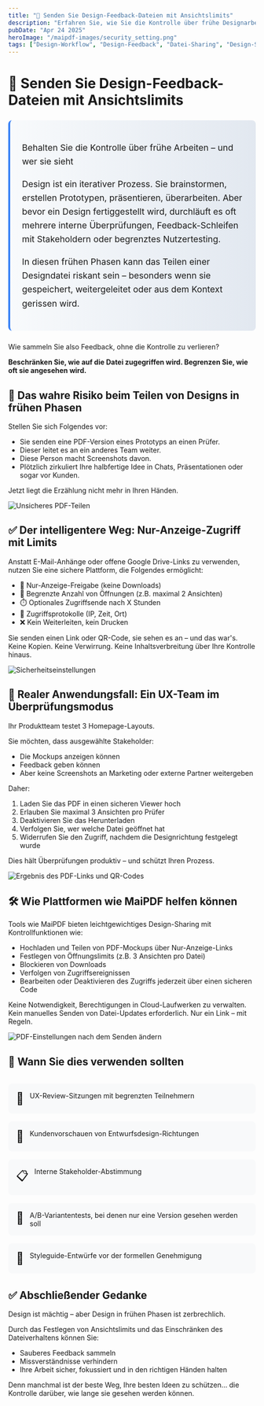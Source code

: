 ```yaml
---
title: "🎨 Senden Sie Design-Feedback-Dateien mit Ansichtslimits"
description: "Erfahren Sie, wie Sie die Kontrolle über frühe Designarbeiten behalten, indem Sie Ansichtslimits für geteilte Dateien festlegen. Perfekt für das Sammeln von Feedback bei gleichzeitiger Verhinderung unbefugter Verbreitung."
pubDate: "Apr 24 2025"
heroImage: "/maipdf-images/security_setting.png"
tags: ["Design-Workflow", "Design-Feedback", "Datei-Sharing", "Design-Schutz"]
---
```


# 🎨 Senden Sie Design-Feedback-Dateien mit Ansichtslimits

<div class="intro-panel">
  <p>Behalten Sie die Kontrolle über frühe Arbeiten – und wer sie sieht</p>
  <p>Design ist ein iterativer Prozess. Sie brainstormen, erstellen Prototypen, präsentieren, überarbeiten. Aber bevor ein Design fertiggestellt wird, durchläuft es oft mehrere interne Überprüfungen, Feedback-Schleifen mit Stakeholdern oder begrenztes Nutzertesting.</p>
  <p>In diesen frühen Phasen kann das Teilen einer Designdatei riskant sein – besonders wenn sie gespeichert, weitergeleitet oder aus dem Kontext gerissen wird.</p>
</div>

Wie sammeln Sie also Feedback, ohne die Kontrolle zu verlieren?

**Beschränken Sie, wie auf die Datei zugegriffen wird. Begrenzen Sie, wie oft sie angesehen wird.**

## 🧠 Das wahre Risiko beim Teilen von Designs in frühen Phasen

Stellen Sie sich Folgendes vor:

- Sie senden eine PDF-Version eines Prototyps an einen Prüfer.
- Dieser leitet es an ein anderes Team weiter.
- Diese Person macht Screenshots davon.
- Plötzlich zirkuliert Ihre halbfertige Idee in Chats, Präsentationen oder sogar vor Kunden.

Jetzt liegt die Erzählung nicht mehr in Ihren Händen.

![Unsicheres PDF-Teilen](/maipdf-images/send_pdf_link_on_instant_mesenger.png)

## ✅ Der intelligentere Weg: Nur-Anzeige-Zugriff mit Limits

Anstatt E-Mail-Anhänge oder offene Google Drive-Links zu verwenden, nutzen Sie eine sichere Plattform, die Folgendes ermöglicht:

- 📄 Nur-Anzeige-Freigabe (keine Downloads)
- 🔢 Begrenzte Anzahl von Öffnungen (z.B. maximal 2 Ansichten)
- ⏱️ Optionales Zugriffsende nach X Stunden
- 🧭 Zugriffsprotokolle (IP, Zeit, Ort)
- ❌ Kein Weiterleiten, kein Drucken

Sie senden einen Link oder QR-Code, sie sehen es an – und das war's. Keine Kopien. Keine Verwirrung. Keine Inhaltsverbreitung über Ihre Kontrolle hinaus.

![Sicherheitseinstellungen](/maipdf-images/security_setting.png)

## 🧪 Realer Anwendungsfall: Ein UX-Team im Überprüfungsmodus

Ihr Produktteam testet 3 Homepage-Layouts.

Sie möchten, dass ausgewählte Stakeholder:
- Die Mockups anzeigen können
- Feedback geben können
- Aber keine Screenshots an Marketing oder externe Partner weitergeben

Daher:
1. Laden Sie das PDF in einen sicheren Viewer hoch
2. Erlauben Sie maximal 3 Ansichten pro Prüfer
3. Deaktivieren Sie das Herunterladen
4. Verfolgen Sie, wer welche Datei geöffnet hat
5. Widerrufen Sie den Zugriff, nachdem die Designrichtung festgelegt wurde

Dies hält Überprüfungen produktiv – und schützt Ihren Prozess.

![Ergebnis des PDF-Links und QR-Codes](/maipdf-images/result_of_pdf_link_and_qr_code.png)

## 🛠 Wie Plattformen wie MaiPDF helfen können

Tools wie MaiPDF bieten leichtgewichtiges Design-Sharing mit Kontrollfunktionen wie:

- Hochladen und Teilen von PDF-Mockups über Nur-Anzeige-Links
- Festlegen von Öffnungslimits (z.B. 3 Ansichten pro Datei)
- Blockieren von Downloads
- Verfolgen von Zugriffsereignissen
- Bearbeiten oder Deaktivieren des Zugriffs jederzeit über einen sicheren Code

Keine Notwendigkeit, Berechtigungen in Cloud-Laufwerken zu verwalten. Kein manuelles Senden von Datei-Updates erforderlich. Nur ein Link – mit Regeln.

![PDF-Einstellungen nach dem Senden ändern](/maipdf-images/pdf_change_setting_after_sent.png)

## 🧩 Wann Sie dies verwenden sollten

<div class="use-cases">
  <div class="use-case">
    <span class="use-case-icon">🧠</span>
    <p>UX-Review-Sitzungen mit begrenzten Teilnehmern</p>
  </div>
  
  <div class="use-case">
    <span class="use-case-icon">🎨</span>
    <p>Kundenvorschauen von Entwurfsdesign-Richtungen</p>
  </div>
  
  <div class="use-case">
    <span class="use-case-icon">📋</span>
    <p>Interne Stakeholder-Abstimmung</p>
  </div>
  
  <div class="use-case">
    <span class="use-case-icon">🧪</span>
    <p>A/B-Variantentests, bei denen nur eine Version gesehen werden soll</p>
  </div>
  
  <div class="use-case">
    <span class="use-case-icon">🧾</span>
    <p>Styleguide-Entwürfe vor der formellen Genehmigung</p>
  </div>
</div>

## ✅ Abschließender Gedanke

Design ist mächtig – aber Design in frühen Phasen ist zerbrechlich.

Durch das Festlegen von Ansichtslimits und das Einschränken des Dateiverhaltens können Sie:

- Sauberes Feedback sammeln
- Missverständnisse verhindern
- Ihre Arbeit sicher, fokussiert und in den richtigen Händen halten

Denn manchmal ist der beste Weg, Ihre besten Ideen zu schützen... die Kontrolle darüber, wie lange sie gesehen werden können.

<style>
  .intro-panel {
    background: linear-gradient(to right, #f8fafc, #e2e8f0);
    border-left: 4px solid #3b82f6;
    padding: 1.5rem;
    border-radius: 0.5rem;
    margin: 1.5rem 0;
    font-size: 1.1rem;
    line-height: 1.6;
  }
  
  .use-cases {
    display: grid;
    grid-template-columns: repeat(auto-fill, minmax(250px, 1fr));
    gap: 1rem;
    margin: 2rem 0;
  }
  
  .use-case {
    display: flex;
    align-items: flex-start;
    background: #f8f9fa;
    padding: 1rem;
    border-radius: 0.5rem;
  }
  
  .use-case-icon {
    font-size: 1.5rem;
    margin-right: 0.75rem;
  }
  
  .use-case p {
    margin: 0;
  }
</style>